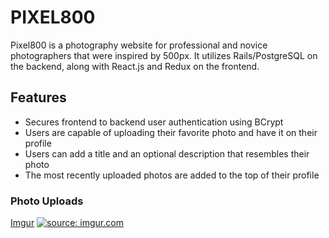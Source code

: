 # PIXEL800

Pixel800 is a photography website for professional and novice photographers that were inspired by 500px. It utilizes Rails/PostgreSQL on the backend, along with React.js and Redux on the frontend.


## Features

- Secures frontend to backend user authentication using BCrypt
- Users are capable of uploading their favorite photo and have it on their profile
- Users can add a title and an optional description that resembles their photo
- The most recently uploaded photos are added to the top of their profile


### Photo Uploads 

[Imgur](https://i.imgur.com/cM3ueo0.png)
<a href="https://imgur.com/cM3ueo0"><img src="https://i.imgur.com/cM3ueo0.png" title="source: imgur.com" /></a>
